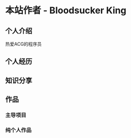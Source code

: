 # 本站作者 - Bloodsucker King

## 个人介绍

热爱ACG的程序员


## 个人经历





## 知识分享





## 作品

### 主导项目



### 纯个人作品





